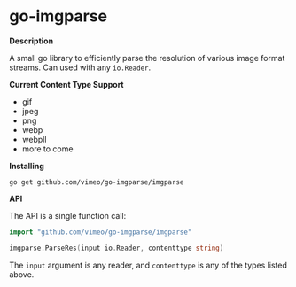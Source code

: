 # go-imgparse #

**Description**

A small go library to efficiently parse the resolution of various image format streams. Can used with any `io.Reader`.

**Current Content Type Support**

- gif
- jpeg
- png
- webp
- webpll
- more to come

**Installing**

```
go get github.com/vimeo/go-imgparse/imgparse
```

**API**

The API is a single function call:

```go
import "github.com/vimeo/go-imgparse/imgparse"

imgparse.ParseRes(input io.Reader, contenttype string)
```

The `input` argument is any reader, and `contenttype` is any of the types listed above.
